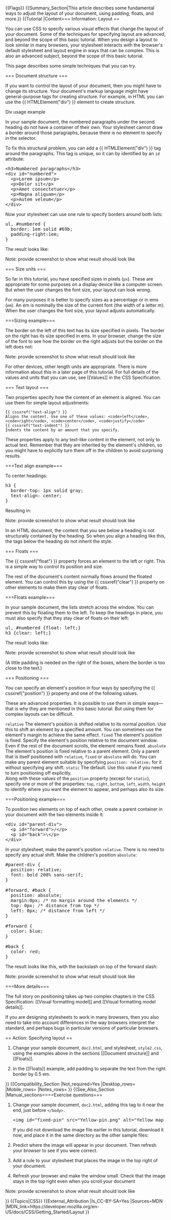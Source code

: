 {{Flags}}
{{Summary_Section|This article describes some fundamental ways to adjust the layout of your document, using padding, floats, and more.}}
{{Tutorial
|Content=== Information: Layout ==
 
You can use CSS to specify various visual effects that change the layout of your document. Some of the techniques for specifying layout are advanced, and beyond the scope of this basic tutorial. When you design a layout to look similar in many browsers, your stylesheet interacts with the browser's default stylesheet and layout engine in ways that can be complex. This is also an advanced subject, beyond the scope of this basic tutorial.

This page describes some simple techniques that you can try.
 
=== Document structure ===
 
If you want to control the layout of your document, then you might have to change its structure. Your document's markup language might have general-purpose tags for creating structure. For example, in HTML you can use the {{ HTMLElement("div") }} element to create structure.

Div usage example 

In your sample document, the numbered paragraphs under the second heading do not have a container of their own. Your stylesheet cannot draw a border around those paragraphs, because there is no element to specify in the selector.
 
To fix this structural problem, you can add a {{ HTMLElement("div") }} tag around the paragraphs. This tag is unique, so it can by identified by an <code>id</code> attribute:

 
<pre>&lt;h3&gt;Numbered paragraphs&lt;/h3&gt;
&lt;div id="numbered"&gt;
  &lt;p&gt;Lorem ipsum&lt;/p&gt;
  &lt;p&gt;Dolor sit&lt;/p&gt;
  &lt;p&gt;Amet consectetuer&lt;/p&gt;
  &lt;p&gt;Magna aliquam&lt;/p&gt;
  &lt;p&gt;Autem veleum&lt;/p&gt;
&lt;/div&gt;</pre>
 
Now your stylesheet can use one rule to specify borders around both lists:

<pre>ul, #numbered {
  border: 1em solid #69b;
  padding-right:1em;
}</pre>
 
The result looks like:

<p class="note">Note: provide screenshot to show what result should look like</p>
  
=== Size units ===
 
So far in this tutorial, you have specified sizes in pixels (<code>px</code>). These are appropriate for some purposes on a display device like a computer screen. But when the user changes the font size, your layout can look wrong.

For many purposes it is better to specify sizes as a percentage or in ems (<code>em</code>). An em is nominally the size of the current font (the width of a letter m). When the user changes the font size, your layout adjusts automatically.

===Sizing example===

The border on the left of this text has its size specified in pixels. The border on the right has its size specified in ems. In your browser, change the size of the font to see how the border on the right adjusts but the border on the left does not:

<p class="note">Note: provide screenshot to show what result should look like</p>
  
For other devices, other length units are appropriate. There is more information about this in a later page of this tutorial. For full details of the values and units that you can use, see [[Values]] in the CSS Specification.

=== Text layout ===
 
Two properties specify how the content of an element is aligned. You can use them for simple layout adjustments:

    {{ cssxref("text-align") }} 
    Aligns the content. Use one of these values: <code>left</code>, <code>right</code>, <code>center</code>, <code>justify</code> 
    {{ cssxref("text-indent") }} 
    Indents the content by an amount that you specify.  
These properties apply to any text-like content in the element, not only to actual text. Remember that they are inherited by the element's children, so you might have to explicitly turn them off in the children to avoid surprising results.

===Text align example===

To center headings:

<pre>h3 {
  border-top: 1px solid gray;
  text-align: center;
}</pre>
 
Resulting in:

<p class="note">Note: provide screenshot to show what result should look like</p>     

In an HTML document, the content that you see below a heading is not structurally contained by the heading. So when you align a heading like this, the tags below the heading do not inherit the style.

=== Floats ===
 
The {{ cssxref("float") }} property forces an element to the left or right. This is a simple way to control its position and size.

 The rest of the document's content normally flows around the floated element. You can control this by using the {{ cssxref("clear") }} property on other elements to make them stay clear of floats.
 
===Floats example===
 
In your sample document, the lists stretch across the window. You can prevent this by floating them to the left. To keep the headings in place, you must also specify that they stay clear of floats on their left:

<pre>ul, #numbered {float: left;}
h3 {clear: left;}</pre>
  
The result looks like:

<p class="note">Note: provide screenshot to show what result should look like</p>
 
(A little padding is needed on the right of the boxes, where the border is too close to the text.)
 
=== Positioning ===
 
You can specify an element's position in four ways by specifying the {{ cssxref("position") }} property and one of the following values.
 
These are advanced properties. It is possible to use them in simple ways—that is why they are mentioned in this basic tutorial. But using them for complex layouts can be difficult.

   <code>relative</code> 
    The element's position is shifted relative to its normal position. Use this to shift an element by a specified amount. You can sometimes use the element's margin to achieve the same effect.  <code>fixed</code> 
    The element's position is fixed. Specify the element's position relative to the document window. Even if the rest of the document scrolls, the element remains fixed.  <code>absolute</code> 
    The element's position is fixed relative to a parent element. Only a parent that is itself positioned with <code>relative</code>, <code>fixed</code> or <code>absolute</code> will do. You can make any parent element suitable by specifying <code>position: relative;</code> for it without specifying any shift.  <code>static</code> 
    The default. Use this value if you need to turn positioning off explicitly.  
Along with these values of the <code>position</code> property (except for <code>static</code>), specify one or more of the properties: <code>top</code>, <code>right</code>, <code>bottom</code>, <code>left</code>, <code>width</code>, <code>height</code> to identify where you want the element to appear, and perhaps also its size.
 
===Positioning  example===
 
To position two elements on top of each other, create a parent container in your document with the two elements inside it:
 
<pre>&lt;div id="parent-div"&gt;
  &lt;p id="forward"&gt;/&lt;/p&gt;
  &lt;p id="back"&gt;\&lt;/p&gt;
&lt;/div&gt;</pre>
 
In your stylesheet, make the parent's position <code>relative</code>. There is no need to specify any actual shift. Make the children's position <code>absolute</code>:
 
<pre>#parent-div {
  position: relative;
  font: bold 200% sans-serif;
}

#forward, #back {
  position: absolute;
  margin:0px; /* no margin around the elements */
  top: 0px; /* distance from top */
  left: 0px; /* distance from left */
}

#forward {
  color: blue;
}

#back {
  color: red;
}</pre>
 
The result looks like this, with the backslash on top of the forward slash:

<p class="note">Note: provide screenshot to show what result should look like</p>  
   
===More details===

The full story on positioning takes up two complex chapters in the CSS Specification: [[Visual formatting model]] and [[Visual formatting model details]].
 
If you are designing stylesheets to work in many browsers, then you also need to take into account differences in the way browsers interpret the standard, and perhaps bugs in particular versions of particular browsers.

== Action: Specifying layout ==

<ol> 
<li><p>Change your sample document, <code>doc2.html</code>, and stylesheet, <code>style2.css</code>, using the examples above in the sections [[Document structure]] and [[Floats]].</p></li>
<li><p>In the [[Floats]] example, add padding to separate the text from the right border by 0.5 em.</p></li>
</ol>
}}
{{Compatibility_Section
|Not_required=Yes
|Desktop_rows=
|Mobile_rows=
|Notes_rows=
}}
{{See_Also_Section
|Manual_sections====Exercise questions=== 

<ol>
<li><p>Change your sample document, <code>doc2.html</code>, adding this tag to it near the end, just before <code>&lt;/body&gt;.</code></p>

<pre>&lt;img id="fixed-pin" src="Yellow-pin.png" alt="Yellow map pin"&gt;</pre>
 
<p>If you did not download the image file earlier in this tutorial, download it now, and place it in the same directory as the other sample files:</p>
</li>
 <li>
<p>Predict where the image will appear in your document. Then refresh your browser to see if you were correct.</p>
</li>
 <li>
<p>Add a rule to your stylesheet that places the image in the top right of your document.</p>
</li>
<li>
 <p>Refresh your browser and make the window small. Check that the image stays in the top right even when you scroll your document</p>
</li>
</ol>

<p class="note">Note: provide screenshot to show what result should look like</p>
}}
{{Topics|CSS}}
{{External_Attribution
|Is_CC-BY-SA=Yes
|Sources=MDN
|MDN_link=https://developer.mozilla.org/en-US/docs/CSS/Getting_Started/Layout
}}